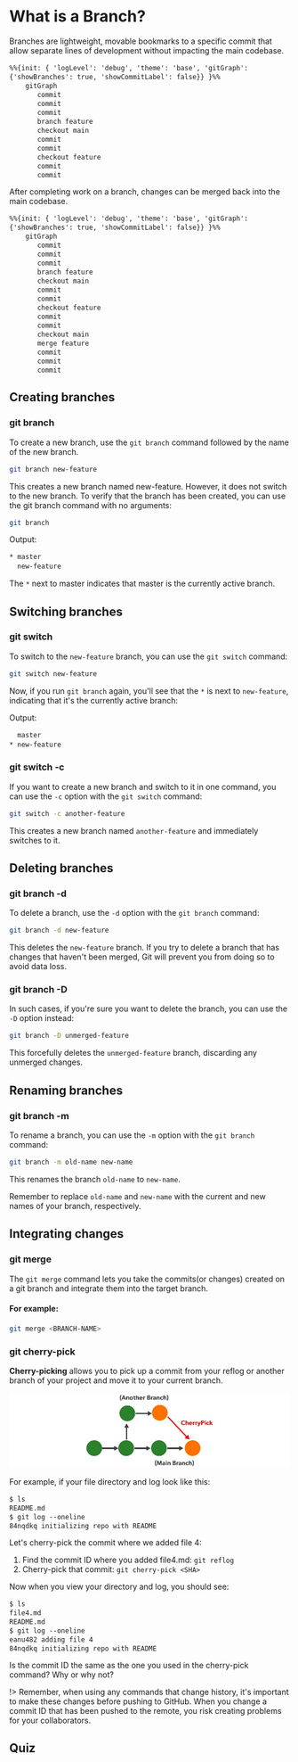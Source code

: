 # What is a Branch?

Branches are lightweight, movable bookmarks to a specific commit that allow separate lines of development without impacting the main codebase. 

```mermaid
%%{init: { 'logLevel': 'debug', 'theme': 'base', 'gitGraph': {'showBranches': true, 'showCommitLabel': false}} }%%
    gitGraph
       commit
       commit
       commit
       branch feature
       checkout main
       commit
       commit
       checkout feature
       commit
       commit
```

After completing work on a branch, changes can be merged back into the main codebase.

```mermaid
%%{init: { 'logLevel': 'debug', 'theme': 'base', 'gitGraph': {'showBranches': true, 'showCommitLabel': false}} }%%
    gitGraph
       commit
       commit
       commit
       branch feature
       checkout main
       commit
       commit
       checkout feature
       commit
       commit
       checkout main
       merge feature
       commit
       commit
       commit
```

## Creating branches

### git branch

To create a new branch, use the `git branch` command followed by the name of the new branch.

```bash
git branch new-feature
```

This creates a new branch named new-feature. However, it does not switch to the new branch. To verify that the branch has been created, you can use the git branch command with no arguments:

```bash
git branch
```

Output:

```bash
* master
  new-feature
```

The `*` next to master indicates that master is the currently active branch.

## Switching branches

### git switch

To switch to the `new-feature` branch, you can use the `git switch` command:

```bash
git switch new-feature
```

Now, if you run `git branch` again, you'll see that the `*` is next to `new-feature`, indicating that it's the currently active branch:

Output:

```bash
  master
* new-feature
```

### git switch -c

If you want to create a new branch and switch to it in one command, you can use the `-c` option with the `git switch` command:

```bash
git switch -c another-feature
```

This creates a new branch named `another-feature` and immediately switches to it.

## Deleting branches

### git branch -d

To delete a branch, use the `-d` option with the `git branch` command:

```bash
git branch -d new-feature
```

This deletes the `new-feature` branch. If you try to delete a branch that has changes that haven't been merged, Git will prevent you from doing so to avoid data loss. 

### git branch -D

In such cases, if you're sure you want to delete the branch, you can use the `-D` option instead:

```bash
git branch -D unmerged-feature
```

This forcefully deletes the `unmerged-feature` branch, discarding any unmerged changes.

## Renaming branches

### git branch -m

To rename a branch, you can use the `-m` option with the `git branch` command:

```bash
git branch -m old-name new-name
```

This renames the branch `old-name` to `new-name`.

Remember to replace `old-name` and `new-name` with the current and new names of your branch, respectively.

## Integrating changes

### git merge

The `git merge` command lets you take the commits(or changes) created on a git branch and integrate them into the target branch.

#### For example:
```sh
git merge <BRANCH-NAME>
```
### git cherry-pick

**Cherry-picking** allows you to pick up a commit from your reflog or another branch of your project and move it to your current branch.

<center>

![Alt text](../../../img/image-13.png ':size=500')

</center>

For example, if your file directory and log look like this:

```shell-session
$ ls
README.md
$ git log --oneline
84nqdkq initializing repo with README
```

Let's cherry-pick the commit where we added file 4:

1. Find the commit ID where you added file4.md: `git reflog`
1. Cherry-pick that commit: `git cherry-pick <SHA>`

Now when you view your directory and log, you should see:

```shell-session
$ ls
file4.md
README.md
$ git log --oneline
eanu482 adding file 4
84nqdkq initializing repo with README
```

Is the commit ID the same as the one you used in the cherry-pick command? Why or why not?

!> Remember, when using any commands that change history, it's important to make these changes before pushing to GitHub. When you change a commit ID that has been pushed to the remote, you risk creating problems for your collaborators.

## Quiz

<div class="quizdown">
  <div id="branches-quiz.js" ></div>
</div>